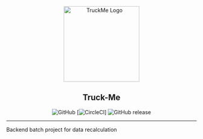 <div align="center">
  
<img src="http://pngimg.com/uploads/truck/truck_PNG16275.png" width="200" alt="TruckMe Logo" />
<h2>Truck-Me</h2>

![GitHub](https://img.shields.io/github/license/KadarH/truckMe?style=svg)
[![CircleCI](https://circleci.com/gh/KadarH/truckMe/tree/master.svg?style=svg)]
![GitHub release](https://img.shields.io/github/release/KadarH/truckMe?style=svg)

</div>

---

Backend batch project for data recalculation
